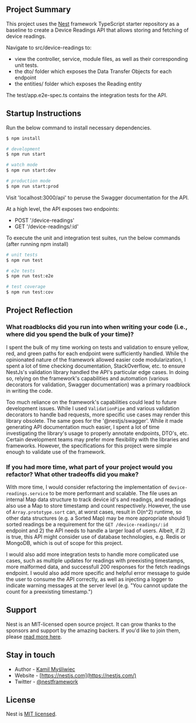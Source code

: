 ## Project Summary

This project uses the [Nest](https://github.com/nestjs/nest) framework TypeScript starter repository as a baseline to create a Device Readings API that allows storing and fetching of device readings.

Navigate to src/device-readings to: 
- view the controller, service, module files, as well as their corresponding unit tests.
- the dto/ folder which exposes the Data Transfer Objects for each endpoint
- the entities/ folder which exposes the Reading entity

The test/app.e2e-spec.ts contains the integration tests for the API.

## Startup Instructions

Run the below command to install necessary dependencies.
```bash
$ npm install
```

```bash
# development
$ npm run start

# watch mode
$ npm run start:dev

# production mode
$ npm run start:prod
```

Visit 'localhost:3000/api' to peruse the Swagger documentation for the API.

At a high level, the API exposes two endpoints:
- POST '/device-readings'
- GET '/device-readings/:id'

To execute the unit and integration test suites, run the below commands (after running npm install)

```bash
# unit tests
$ npm run test

# e2e tests
$ npm run test:e2e

# test coverage
$ npm run test:cov
```

## Project Reflection

### What roadblocks did you run into when writing your code (i.e., where did you spend the bulk of your time)?

I spent the bulk of my time working on tests and validation to ensure yellow, red, and green paths for each endpoint were sufficiently handled. While the opinionated nature of the framework allowed easier code modularization, I spent a lot of time checking documentation, StackOverflow, etc. to ensure NestJs's validation library handled the API's particular edge cases. In doing so, relying on the framework's capabilities and automation (various decorators for validation, Swagger documentation) was a primary roadblock in writing the code.

Too much reliance on the framework's capabilities could lead to future development issues. While I used `ValidationPipe` and various validation decorators to handle bad requests, more specific use cases may render this library obsolete. The same goes for the '@nestjs/swagger'. While it made generating API documentation much easier, I spent a lot of time investigating the library's usage to properly annotate endpoints, DTO's, etc. Certain development teams may prefer more flexibility with the libraries and frameworks. However, the specifications for this project were simple enough to validate use of the framework.


### If you had more time, what part of your project would you refactor? What other tradeoffs did you make?

With more time, I would consider refactoring the implementation of `device-readings.service` to be more performant and scalable. The file uses an internal Map data structure to track device id's and readings, and readings also use a Map to store timestamp and count respectively. However, the use of `Array.prototype.sort` can, at worst cases, result in O(n^2) runtime, so other data structures (e.g. a Sorted Map) may be more appropriate should 1) sorted readings be a requirement for the `GET /device-readings/:id` endpoint and 2) the API needs to handle a larger load of users. Albeit, if 2) is true, this API might consider use of database technologies, e.g. Redis or MongoDB, which is out of scope for this project. 

I would also add more integration tests to handle more complicated use cases, such as multiple updates for readings with preexisting timestamps, more malformed data, and successfull 200 responses for the fetch readings endpoint. I would also add more specific and helpful error message to guide the user to consume the API correctly, as well as injecting a logger to indicate warning messages at the server level (e.g. "You cannot update the count for a preexisting timestamp.")

## Support

Nest is an MIT-licensed open source project. It can grow thanks to the sponsors and support by the amazing backers. If you'd like to join them, please [read more here](https://docs.nestjs.com/support).

## Stay in touch

- Author - [Kamil Myśliwiec](https://twitter.com/kammysliwiec)
- Website - [https://nestjs.com](https://nestjs.com/)
- Twitter - [@nestframework](https://twitter.com/nestframework)

## License

  Nest is [MIT licensed](https://github.com/nestjs/nest/blob/master/LICENSE).
